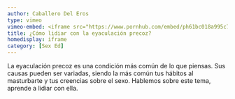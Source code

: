 ```yaml
---
author: Caballero Del Eros
type: vimeo
vimeo-embed: <iframe src="https://www.pornhub.com/embed/ph61bc018a995c7" frameborder="0" width="500" height="281" scrolling="no" allowfullscreen></iframe>
title: ¿Cómo lidiar con la eyaculación precoz?
homedisplay: iframe
category: [Sex Ed]
---
```

La eyaculación precoz es una condición más común de lo que piensas. Sus causas pueden ser variadas, siendo la más común tus hábitos al masturbarte y tus creencias sobre el sexo.
Hablemos sobre este tema, aprende a lidiar con ella.
